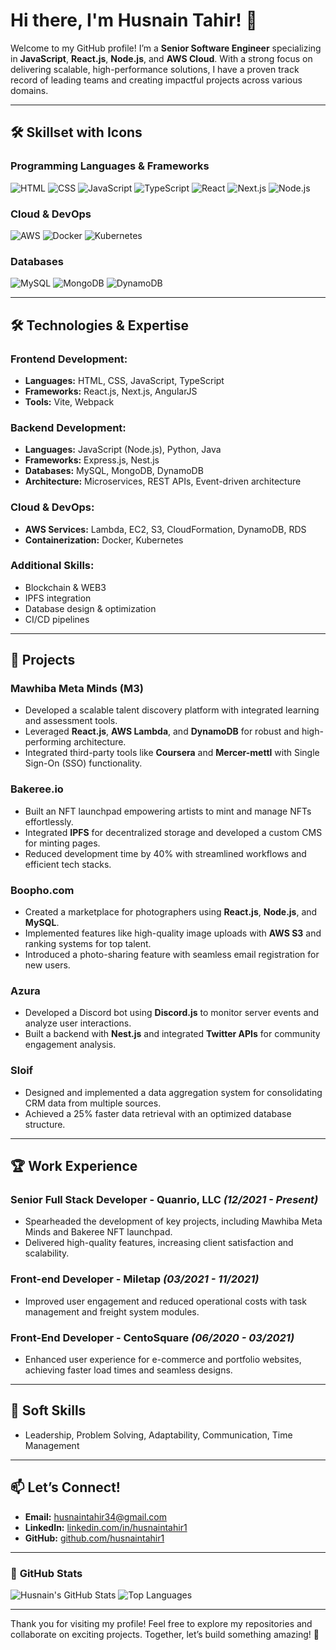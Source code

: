 
# Hi there, I'm **Husnain Tahir**! 👋

Welcome to my GitHub profile! I’m a **Senior Software Engineer** specializing in **JavaScript**, **React.js**, **Node.js**, and **AWS Cloud**. With a strong focus on delivering scalable, high-performance solutions, I have a proven track record of leading teams and creating impactful projects across various domains.

---
## 🛠️ **Skillset with Icons**

### Programming Languages & Frameworks
![HTML](https://img.shields.io/badge/HTML5-%23E34F26.svg?style=for-the-badge&logo=html5&logoColor=white)
![CSS](https://img.shields.io/badge/CSS3-%231572B6.svg?style=for-the-badge&logo=css3&logoColor=white)
![JavaScript](https://img.shields.io/badge/JavaScript-%23F7DF1E.svg?style=for-the-badge&logo=javascript&logoColor=black)
![TypeScript](https://img.shields.io/badge/TypeScript-%23007ACC.svg?style=for-the-badge&logo=typescript&logoColor=white)
![React](https://img.shields.io/badge/React-%2361DAFB.svg?style=for-the-badge&logo=react&logoColor=black)
![Next.js](https://img.shields.io/badge/Next.js-%23000000.svg?style=for-the-badge&logo=next.js&logoColor=white)
![Node.js](https://img.shields.io/badge/Node.js-%23339933.svg?style=for-the-badge&logo=node.js&logoColor=white)

### Cloud & DevOps
![AWS](https://img.shields.io/badge/AWS-%23FF9900.svg?style=for-the-badge&logo=amazon-aws&logoColor=white)
![Docker](https://img.shields.io/badge/Docker-%232496ED.svg?style=for-the-badge&logo=docker&logoColor=white)
![Kubernetes](https://img.shields.io/badge/Kubernetes-%23326CE5.svg?style=for-the-badge&logo=kubernetes&logoColor=white)

### Databases
![MySQL](https://img.shields.io/badge/MySQL-%2300f.svg?style=for-the-badge&logo=mysql&logoColor=white)
![MongoDB](https://img.shields.io/badge/MongoDB-%2347A248.svg?style=for-the-badge&logo=mongodb&logoColor=white)
![DynamoDB](https://img.shields.io/badge/Amazon%20DynamoDB-%23260759.svg?style=for-the-badge&logo=amazondynamodb&logoColor=white)

---

## 🛠️ **Technologies & Expertise**

### Frontend Development:
- **Languages:** HTML, CSS, JavaScript, TypeScript
- **Frameworks:** React.js, Next.js, AngularJS
- **Tools:** Vite, Webpack

### Backend Development:
- **Languages:** JavaScript (Node.js), Python, Java
- **Frameworks:** Express.js, Nest.js
- **Databases:** MySQL, MongoDB, DynamoDB
- **Architecture:** Microservices, REST APIs, Event-driven architecture

### Cloud & DevOps:
- **AWS Services:** Lambda, EC2, S3, CloudFormation, DynamoDB, RDS
- **Containerization:** Docker, Kubernetes

### Additional Skills:
- Blockchain & WEB3
- IPFS integration
- Database design & optimization
- CI/CD pipelines

---

## 🚀 **Projects**

### **Mawhiba Meta Minds (M3)**
- Developed a scalable talent discovery platform with integrated learning and assessment tools.
- Leveraged **React.js**, **AWS Lambda**, and **DynamoDB** for robust and high-performing architecture.
- Integrated third-party tools like **Coursera** and **Mercer-mettl** with Single Sign-On (SSO) functionality.

### **Bakeree.io**
- Built an NFT launchpad empowering artists to mint and manage NFTs effortlessly.
- Integrated **IPFS** for decentralized storage and developed a custom CMS for minting pages.
- Reduced development time by 40% with streamlined workflows and efficient tech stacks.

### **Boopho.com**
- Created a marketplace for photographers using **React.js**, **Node.js**, and **MySQL**.
- Implemented features like high-quality image uploads with **AWS S3** and ranking systems for top talent.
- Introduced a photo-sharing feature with seamless email registration for new users.

### **Azura**
- Developed a Discord bot using **Discord.js** to monitor server events and analyze user interactions.
- Built a backend with **Nest.js** and integrated **Twitter APIs** for community engagement analysis.

### **Sloif**
- Designed and implemented a data aggregation system for consolidating CRM data from multiple sources.
- Achieved a 25% faster data retrieval with an optimized database structure.

---

## 🏆 **Work Experience**

### **Senior Full Stack Developer - Quanrio, LLC** *(12/2021 - Present)*
- Spearheaded the development of key projects, including Mawhiba Meta Minds and Bakeree NFT launchpad.
- Delivered high-quality features, increasing client satisfaction and scalability.

### **Front-end Developer - Miletap** *(03/2021 - 11/2021)*
- Improved user engagement and reduced operational costs with task management and freight system modules.

### **Front-End Developer - CentoSquare** *(06/2020 - 03/2021)*
- Enhanced user experience for e-commerce and portfolio websites, achieving faster load times and seamless designs.

---

## 🌟 **Soft Skills**
- Leadership, Problem Solving, Adaptability, Communication, Time Management

---

## 📫 **Let’s Connect!**
- **Email:** husnaintahir34@gmail.com
- **LinkedIn:** [linkedin.com/in/husnaintahir1](https://linkedin.com/in/husnaintahir1)
- **GitHub:** [github.com/husnaintahir1](https://github.com/husnaintahir1)

---

### 📂 **GitHub Stats**
![Husnain's GitHub Stats](https://github-readme-stats.vercel.app/api?username=husnaintahir1&show_icons=true&theme=radical)
![Top Languages](https://github-readme-stats.vercel.app/api/top-langs/?username=husnaintahir1&layout=compact&theme=radical)

---

Thank you for visiting my profile! Feel free to explore my repositories and collaborate on exciting projects. Together, let’s build something amazing! 🚀

